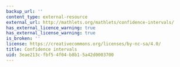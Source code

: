 ```yaml
---
backup_url: ''
content_type: external-resource
external_url: http://mathlets.org/mathlets/confidence-intervals/
has_external_licence_warning: true
has_external_license_warning: true
is_broken: ''
license: https://creativecommons.org/licenses/by-nc-sa/4.0/
title: Confidence intervals
uid: 3eae213c-fbf5-4f04-b8b1-5a42d0003700
---
```

